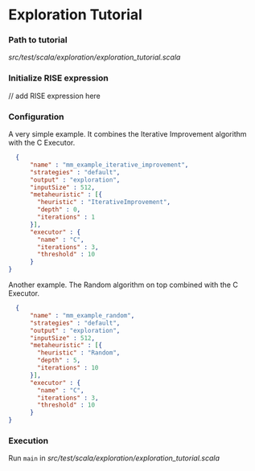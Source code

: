 # Exploration Tutorial

### Path to tutorial
*src/test/scala/exploration/exploration_tutorial.scala*

### Initialize RISE expression
// add RISE expression here

### Configuration
A very simple example. It combines the Iterative Improvement algorithm with the C Executor.
```json
  {
      "name" : "mm_example_iterative_improvement",
      "strategies" : "default",
      "output" : "exploration",
      "inputSize" : 512,
      "metaheuristic" : [{
        "heuristic" : "IterativeImprovement",
        "depth" : 0,
        "iterations" : 1
      }],
      "executor" : {
        "name" : "C",
        "iterations" : 3,
	  	"threshold" : 10
      }
}
```
Another example. The Random algorithm on top combined with the C Executor.
```json
  {
      "name" : "mm_example_random",
      "strategies" : "default",
      "output" : "exploration",
      "inputSize" : 512,
      "metaheuristic" : [{
        "heuristic" : "Random",
        "depth" : 5,
        "iterations" : 10
      }],
      "executor" : {
        "name" : "C",
        "iterations" : 3,
	  	"threshold" : 10
      }
}
```
### Execution
Run `main` in *src/test/scala/exploration/exploration_tutorial.scala*